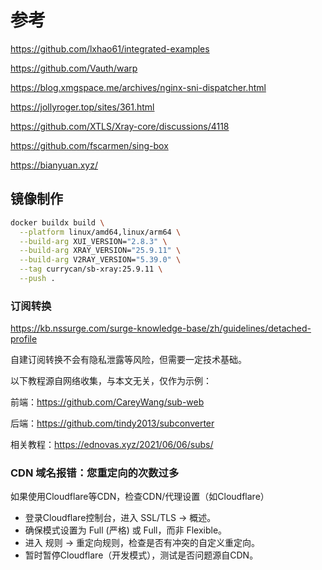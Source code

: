 # 参考

https://github.com/lxhao61/integrated-examples

https://github.com/Vauth/warp

https://blog.xmgspace.me/archives/nginx-sni-dispatcher.html

https://jollyroger.top/sites/361.html

https://github.com/XTLS/Xray-core/discussions/4118

https://github.com/fscarmen/sing-box

https://bianyuan.xyz/

## 镜像制作

```bash
docker buildx build \
  --platform linux/amd64,linux/arm64 \
  --build-arg XUI_VERSION="2.8.3" \
  --build-arg XRAY_VERSION="25.9.11" \
  --build-arg V2RAY_VERSION="5.39.0" \
  --tag currycan/sb-xray:25.9.11 \
  --push .
```

### 订阅转换

https://kb.nssurge.com/surge-knowledge-base/zh/guidelines/detached-profile

自建订阅转换不会有隐私泄露等风险，但需要一定技术基础。

以下教程源自网络收集，与本文无关，仅作为示例：

前端：https://github.com/CareyWang/sub-web

后端：https://github.com/tindy2013/subconverter

相关教程：https://ednovas.xyz/2021/06/06/subs/

### CDN 域名报错：您重定向的次数过多

如果使用Cloudflare等CDN，检查CDN/代理设置（如Cloudflare）

- 登录Cloudflare控制台，进入 SSL/TLS → 概述。
- 确保模式设置为 Full (严格) 或 Full，而非 Flexible。
- 进入 规则 → 重定向规则，检查是否有冲突的自定义重定向。
- 暂时暂停Cloudflare（开发模式），测试是否问题源自CDN。
